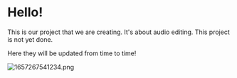 # Hello!
This is our project that we are creating. It's about audio editing. This project is not yet done.

Here they will be updated from time to time!

![1657267541234.png](https://user-images.githubusercontent.com/104360334/177946806-60bc4d6f-bbe6-486b-81bd-b7589ed97cc6.png)
